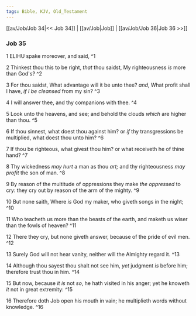 ```yaml
---
tags: Bible, KJV, Old_Testament
---
```


[[av/Job/Job 34|<< Job 34]] | [[av/Job|Job]] | [[av/Job/Job 36|Job 36 >>]]

### Job 35

1 ELIHU spake moreover, and said, ^1

2 Thinkest thou this to be right, _that_ thou saidst, My righteousness _is_ more than God's? ^2

3 For thou saidst, What advantage will it be unto thee? _and_, What profit shall I have, _if_ _I_ _be_ _cleansed_ from my sin? ^3

4 I will answer thee, and thy companions with thee. ^4

5 Look unto the heavens, and see; and behold the clouds _which_ are higher than thou. ^5

6 If thou sinnest, what doest thou against him? or _if_ thy transgressions be multiplied, what doest thou unto him? ^6

7 If thou be righteous, what givest thou him? or what receiveth he of thine hand? ^7

8 Thy wickedness _may_ _hurt_ a man as thou _art;_ and thy righteousness _may_ _profit_ the son of man. ^8

9 By reason of the multitude of oppressions they make _the_ _oppressed_ to cry: they cry out by reason of the arm of the mighty. ^9

10 But none saith, Where _is_ God my maker, who giveth songs in the night; ^10

11 Who teacheth us more than the beasts of the earth, and maketh us wiser than the fowls of heaven? ^11

12 There they cry, but none giveth answer, because of the pride of evil men. ^12

13 Surely God will not hear vanity, neither will the Almighty regard it. ^13

14 Although thou sayest thou shalt not see him, _yet_ judgment _is_ before him; therefore trust thou in him. ^14

15 But now, because _it_ _is_ not _so_, he hath visited in his anger; yet he knoweth _it_ not in great extremity: ^15

16 Therefore doth Job open his mouth in vain; he multiplieth words without knowledge. ^16
